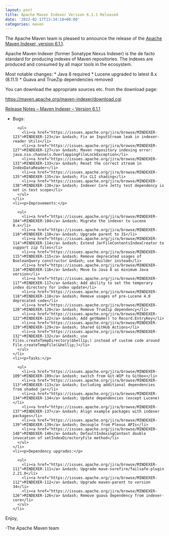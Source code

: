 ```yaml
---
layout: post
title: Apache Maven Indexer Version 6.1.1 Released
date: '2022-02-17T13:34:18+00:00'
categories: maven
---
```

<div class="entry-content"><p>The Apache Maven team is pleased to announce the release of the
  <a href="https://maven.apache.org/maven-indexer/">Apache Maven Indexer, version 6.1.1</a>.</p>

  <p>Apache Maven Indexer (former Sonatype Nexus Indexer) is the de facto standard for producing indexes
    of Maven repositories. The Indexes are produced and consumed by all major tools in the ecosystem.</p>

  <p>Most notable changes:
    * Java 8 required
    * Lucene upgraded to latest 8.x (8.11.1)
    * Guava and TrueZip dependencies removed</p>

  <p>You can download the appropriate sources etc. from the download page:</p>

  <p><a href="https://maven.apache.org/maven-indexer/download.cgi">https://maven.apache.org/maven-indexer/download.cgi</a></p>

  <!-- more -->


  <p><a href="https://issues.apache.org/jira/secure/ReleaseNote.jspa?version=12351333&amp;styleName=Text&amp;projectId=12317523">Release Notes &ndash; Maven Indexer &ndash; Version 6.1.1</a></p>

  <ul>
    <li><p>Bugs:</p>

      <ul>
        <li><a href="https://issues.apache.org/jira/browse/MINDEXER-123">MINDEXER-123</a> &ndash; Fix an InputStream leak in indexer-reader Utils</li>
        <li><a href="https://issues.apache.org/jira/browse/MINDEXER-127">MINDEXER-127</a> &ndash; Maven repository indexing error: java.nio.channels.OverlappingFileLockException</li>
        <li><a href="https://issues.apache.org/jira/browse/MINDEXER-133">MINDEXER-133</a> &ndash; Reset the correct stream in IndexDataReader</li>
        <li><a href="https://issues.apache.org/jira/browse/MINDEXER-135">MINDEXER-135</a> &ndash; Fix CLI shading</li>
        <li><a href="https://issues.apache.org/jira/browse/MINDEXER-138">MINDEXER-138</a> &ndash; Indexer Core Jetty test dependency is not in test scope</li>
      </ul>
    </li>
    <li><p>Improvements:</p>

      <ul>
        <li><a href="https://issues.apache.org/jira/browse/MINDEXER-104">MINDEXER-104</a> &ndash; Migrate the indexer to Lucene 8.x</li>
        <li><a href="https://issues.apache.org/jira/browse/MINDEXER-110">MINDEXER-110</a> &ndash; Upgrade parent to 31</li>
        <li><a href="https://issues.apache.org/jira/browse/MINDEXER-114">MINDEXER-114</a> &ndash; Extend JarFileContentsIndexCreator to support zip files</li>
        <li><a href="https://issues.apache.org/jira/browse/MINDEXER-115">MINDEXER-115</a> &ndash; Remove deprecated usages of BooleanQuery constructor &ndash; use Builder instead</li>
        <li><a href="https://issues.apache.org/jira/browse/MINDEXER-116">MINDEXER-116</a> &ndash; Move to Java 8 as minimum Java version</li>
        <li><a href="https://issues.apache.org/jira/browse/MINDEXER-117">MINDEXER-117</a> &ndash; Add ability to set the temporary index directory for index update</li>
        <li><a href="https://issues.apache.org/jira/browse/MINDEXER-118">MINDEXER-118</a> &ndash; Remove usages of pre-Lucene 4.0 deprecated code</li>
        <li><a href="https://issues.apache.org/jira/browse/MINDEXER-120">MINDEXER-120</a> &ndash; Remove TrueZip dependency</li>
        <li><a href="https://issues.apache.org/jira/browse/MINDEXER-122">MINDEXER-122</a> &ndash; Add getName() to Record.EntryKey</li>
        <li><a href="https://issues.apache.org/jira/browse/MINDEXER-129">MINDEXER-129</a> &ndash; Shared GitHub Actions</li>
        <li><a href="https://issues.apache.org/jira/browse/MINDEXER-132">MINDEXER-132</a> &ndash; use Files.createTempDirectory(&hellip;) instead of custom code around File.createTempFile(&hellip;)</li>
      </ul>
    </li>
    <li><p>Tasks:</p>

      <ul>
        <li><a href="https://issues.apache.org/jira/browse/MINDEXER-109">MINDEXER-109</a> &ndash; switch from Git-WIP to Gitbox</li>
        <li><a href="https://issues.apache.org/jira/browse/MINDEXER-113">MINDEXER-113</a> &ndash; Excluding additional dependencies from shaded jar</li>
        <li><a href="https://issues.apache.org/jira/browse/MINDEXER-134">MINDEXER-134</a> &ndash; Update dependencies (except Lucene)</li>
        <li><a href="https://issues.apache.org/jira/browse/MINDEXER-137">MINDEXER-137</a> &ndash; Align example packages with indexer packages</li>
        <li><a href="https://issues.apache.org/jira/browse/MINDEXER-139">MINDEXER-139</a> &ndash; Decouple from Plexus APIs</li>
        <li><a href="https://issues.apache.org/jira/browse/MINDEXER-140">MINDEXER-140</a> &ndash; DefaultIndexingContext double invocation of setIndexDirectoryFile method</li>
      </ul>
    </li>
    <li><p>Dependency upgrades:</p>

      <ul>
        <li><a href="https://issues.apache.org/jira/browse/MINDEXER-111">MINDEXER-111</a> &ndash; Upgrade mave-surefire/failsafe-plugin 2.21.0</li>
        <li><a href="https://issues.apache.org/jira/browse/MINDEXER-112">MINDEXER-112</a> &ndash; Upgrade maven-parent to version 34</li>
        <li><a href="https://issues.apache.org/jira/browse/MINDEXER-126">MINDEXER-126</a> &ndash; Remove guava dependency from indexer-core</li>
      </ul>
    </li>
  </ul>


  <p>Enjoy,</p>

  <p>-The Apache Maven team</p>
</div>

